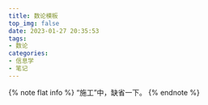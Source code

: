 ```yaml
---
title: 数论模板
top_img: false
date: 2023-01-27 20:35:53
tags:
- 数论
categories:
- 信息学
- 笔记
---
```

{% note flat info %}
“施工”中，缺省一下。
{% endnote %}